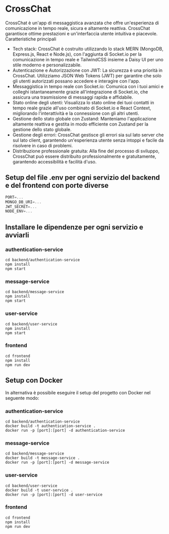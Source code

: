# CrossChat

CrossChat è un'app di messaggistica avanzata che offre un'esperienza di comunicazione in tempo reale, sicura e altamente reattiva. CrossChat garantisce ottime prestazioni e un'interfaccia utente intuitiva e piacevole.
Caratteristiche principali

- Tech stack: CrossChat è costruito utilizzando lo stack MERN (MongoDB, Express.js, React e Node.js), con l'aggiunta di Socket.io per la comunicazione in tempo reale e TailwindCSS insieme a Daisy UI per uno stile moderno e personalizzabile.
- Autenticazione e Autorizzazione con JWT: La sicurezza è una priorità in CrossChat. Utilizziamo JSON Web Tokens (JWT) per garantire che solo gli utenti autorizzati possano accedere e interagire con l'app.
- Messaggistica in tempo reale con Socket.io: Comunica con i tuoi amici e colleghi istantaneamente grazie all'integrazione di Socket.io, che assicura una trasmissione di messaggi rapida e affidabile.
- Stato online degli utenti: Visualizza lo stato online dei tuoi contatti in tempo reale grazie all'uso combinato di Socket.io e React Context, migliorando l'interattività e la connessione con gli altri utenti.
- Gestione dello stato globale con Zustand: Manteniamo l'applicazione altamente reattiva e gestita in modo efficiente con Zustand per la gestione dello stato globale.
- Gestione degli errori: CrossChat gestisce gli errori sia sul lato server che sul lato client, garantendo un'esperienza utente senza intoppi e facile da risolvere in caso di problemi.
- Distribuzione professionale gratuita: Alla fine del processo di sviluppo, CrossChat può essere distribuito professionalmente e gratuitamente, garantendo accessibilità e facilità d'uso.

## Setup del file .env per ogni servizio del backend e del frontend con porte diverse

```js
PORT=...
MONGO_DB_URI=...
JWT_SECRET=...
NODE_ENV=...
```

## Installare le dipendenze per ogni servizio e avviarli

### authentication-service

```shell
cd backend/authentication-service
npm install
npm start
```

### message-service

```shell
cd backend/message-service
npm install
npm start
```

### user-service

```shell
cd backend/user-service
npm install
npm start
```

### frontend

```shell
cd frontend
npm install
npm run dev
```

## Setup con Docker

In alternativa è possibile eseguire il setup del progetto con Docker nel seguente modo:

### authentication-service

```shell
cd backend/authentication-service
docker build -t authentication-service .
docker run -p [port]:[port] -d authentication-service
```

### message-service

```shell
cd backend/message-service
docker build -t message-service .
docker run -p [port]:[port] -d message-service
```

### user-service

```shell
cd backend/user-service
docker build -t user-service .
docker run -p [port]:[port] -d user-service
```

### frontend

```shell
cd frontend
npm install
npm run dev
```
